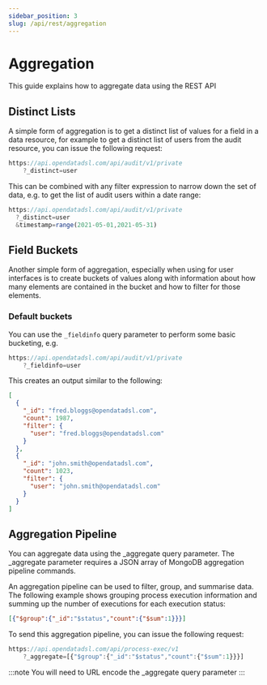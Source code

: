 ```yaml
---
sidebar_position: 3
slug: /api/rest/aggregation
---
```

Aggregation
===========

This guide explains how to aggregate data using the REST API

## Distinct Lists

A simple form of aggregation is to get a distinct list of values for a field in a data resource, for example to get a distinct list of users from the audit resource, you can issue the following request:
```js
https://api.opendatadsl.com/api/audit/v1/private
    ?_distinct=user
```

This can be combined with any filter expression to narrow down the set of data, e.g. to get the list of audit users within a date range:
```js
https://api.opendatadsl.com/api/audit/v1/private
  ?_distinct=user
  &timestamp=range(2021-05-01,2021-05-31)
```

## Field Buckets
Another simple form of aggregation, especially when using for user interfaces is to create buckets of values along with information about how many elements are contained in the bucket and how to filter for those elements.

### Default buckets
You can use the ```_fieldinfo``` query parameter to perform some basic bucketing, e.g.

```js
https://api.opendatadsl.com/api/audit/v1/private
    ?_fieldinfo=user
```

This creates an output similar to the following:

```json
[
  {
    "_id": "fred.bloggs@opendatadsl.com",
    "count": 1987,
    "filter": {
      "user": "fred.bloggs@opendatadsl.com"
    }
  },
  {
    "_id": "john.smith@opendatadsl.com",
    "count": 1023,
    "filter": {
      "user": "john.smith@opendatadsl.com"
    }
  }
]
```

## Aggregation Pipeline

You can aggregate data using the _aggregate query parameter. The _aggregate parameter requires a JSON array of MongoDB aggregation pipeline commands.

An aggregation pipeline can be used to filter, group, and summarise data. The following example shows grouping process execution information and summing up the number of executions for each execution status:
```json
[{"$group":{"_id":"$status","count":{"$sum":1}}}]
```

To send this aggregation pipeline, you can issue the following request:
```js
https://api.opendatadsl.com/api/process-exec/v1    
    ?_aggregate=[{"$group":{"_id":"$status","count":{"$sum":1}}}]
```

:::note
You will need to URL encode the _aggregate query parameter
:::

